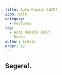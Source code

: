 ```yaml
---
title: Auto Domain (WIP)
icon: bolt
category:
  - Features
tag:
  - Auto Domain (WIP)
  - Dunia
author: Schvis
order: 12
---
```


## Segera!.